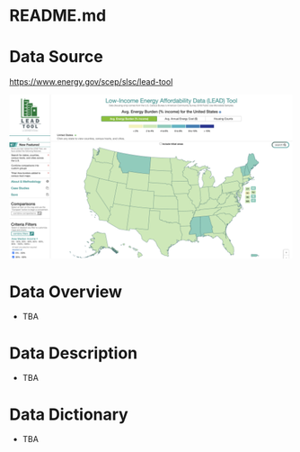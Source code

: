# README.md

# Data Source

https://www.energy.gov/scep/slsc/lead-tool

![image info](img/lead_tool.png "DOE Lead Tool")

# Data Overview

- TBA

# Data Description

- TBA

# Data Dictionary

- TBA
